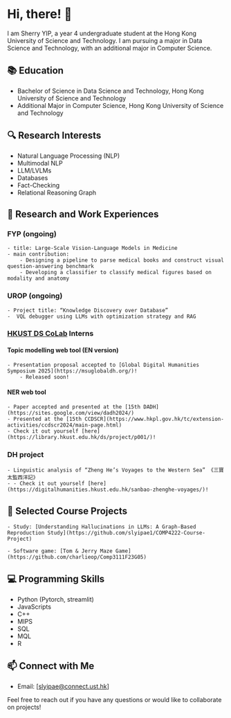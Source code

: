 # Hi, there! 👋

I am Sherry YIP, a year 4 undergraduate student at the Hong Kong University of Science and Technology. I am pursuing a major in Data Science and Technology, with an additional major in Computer Science.

## 📚 Education
- Bachelor of Science in Data Science and Technology, Hong Kong University of Science and Technology
- Additional Major in Computer Science, Hong Kong University of Science and Technology

## 🔍 Research Interests
- Natural Language Processing (NLP)
- Multimodal NLP
- LLM/LVLMs
- Databases
- Fact-Checking
- Relational Reasoning Graph

## 🔬 Research and Work Experiences
### FYP (ongoing)
    - title: Large-Scale Vision-Language Models in Medicine
    - main contribution: 
        - Designing a pipeline to parse medical books and construct visual question-answering benchmark
        - Developing a classifier to classify medical figures based on modality and anatomy

### UROP (ongoing)
    - Project title: “Knowledge Discovery over Database” 
    -  VQL debugger using LLMs with optimization strategy and RAG 

### [HKUST DS CoLab](https://library.hkust.edu.hk/ds/ds-colab/) Interns
#### Topic modelling web tool (EN version)
    - Presentation proposal accepted to [Global Digital Humanities Symposium 2025](https://msuglobaldh.org/)! 
        - Released soon!

#### NER web tool
    - Paper accepted and presented at the [15th DADH](https://sites.google.com/view/dadh2024/)
    - Presented at the [15th CCDSCR](https://www.hkpl.gov.hk/tc/extension-activities/ccdscr2024/main-page.html)
    - Check it out yourself [here](https://library.hkust.edu.hk/ds/project/p001/)!

### DH project
    - Linguistic analysis of “Zheng He’s Voyages to the Western Sea” 《三寶太監西洋記》
    - - Check it out yourself [here](https://digitalhumanities.hkust.edu.hk/sanbao-zhenghe-voyages/)!

## 📂 Selected Course Projects

    - Study: [Understanding Hallucinations in LLMs: A Graph-Based Reproduction Study](https://github.com/slyipae1/COMP4222-Course-Project)

    - Software game: [Tom & Jerry Maze Game](https://github.com/charlieop/Comp3111F23G05)


## 💻 Programming Skills
- Python (Pytorch, streamlit)
- JavaScripts
- C++
- MIPS
- SQL
- MQL
- R

## 📫 Connect with Me
- Email: [slyipae@connect.ust.hk]

Feel free to reach out if you have any questions or would like to collaborate on projects!
